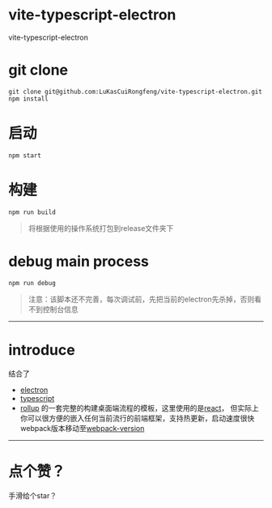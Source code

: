 # vite-typescript-electron
vite-typescript-electron
# git clone 
```
git clone git@github.com:LuKasCuiRongfeng/vite-typescript-electron.git
npm install
```
# 启动
`npm start`
# 构建
`npm run build`
> 将根据使用的操作系统打包到release文件夹下
# debug main process
`npm run debug`
> 注意：该脚本还不完善，每次调试前，先把当前的electron先杀掉，否则看不到控制台信息
**********
# introduce
结合了
+ [electron](https://www.electronjs.org/ "electron")
+ [typescript](https://www.typescriptlang.org/ "typescript")
+ [rollup](https://rollupjs.org/ "rollup")
的一套完整的构建桌面端流程的模板，这里使用的是[react](https://reactjs.org/ "react")，
但实际上你可以很方便的嵌入任何当前流行的前端框架，支持热更新，启动速度很快
webpack版本移动至[webpack-version](https://github.com/LuKasCuiRongfeng/electron-ts-template)
********
# 点个赞？
手滑给个star？
